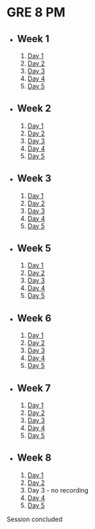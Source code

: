 # GRE 8 PM

- ## Week 1

   1. [Day 1](https://www.facebook.com/iCodeguru/videos/891396392338172)
   2. [Day 2](https://web.facebook.com/iCodeguru/videos/887985812766183)
   3. [Day 3](https://fb.watch/obs83Mn15M/?mibextid=2JQ9oc)
   4. [Day 4](https://fb.watch/ocIBCcBYE3/?mibextid=2JQ9oc)
   5. [Day 5](https://fb.watch/of0pyYnnJf/?mibextid=2JQ9oc)

- ## Week 2

   1. [Day 1](https://fb.watch/ohZLu7kNbu/?mibextid=2JQ9oc)
   2. [Day 2](https://fb.watch/okF83P87cX/?mibextid=2JQ9oc)
   3. [Day 3](https://fb.watch/okF4gJPCuf/?mibextid=2JQ9oc)
   4. [Day 4](https://fb.watch/ol_HTbIbhV/?mibextid=2JQ9oc)
   5. [Day 5](https://fb.watch/onjoxa2vNe/?mibextid=2JQ9oc)

- ## Week 3

   1. [Day 1](https://fb.watch/ordymgcw28/?mibextid=2JQ9oc)
   2. [Day 2](https://fb.watch/osIxcLBtQ0/?mibextid=2JQ9oc)
   3. [Day 3](https://fb.watch/ouJGaACSHw/?mibextid=2JQ9oc)
   4. [Day 4](https://www.facebook.com/iCodeguru/videos/1562012737666287)
   5. [Day 5](https://www.facebook.com/iCodeguru/videos/720069776845489)

- ## Week 5

   1. [Day 1](https://fb.watch/oArj33HDuU/?mibextid=2JQ9oc)
   2. [Day 2](https://www.facebook.com/iCodeguru/videos/1069220967420223)
   3. [Day 3](https://fb.watch/oD9ZkKBv0F/?mibextid=2JQ9oc)
   4. [Day 4](https://fb.watch/oFKWdaK_7y/?mibextid=2JQ9oc)
   5. [Day 5](https://fb.watch/oFKKhp3hB6/?mibextid=2JQ9oc)

- ## Week 6

   1. [Day 1](https://www.facebook.com/iCodeguru/videos/1101815484336808)
   2. [Day 2](https://www.facebook.com/iCodeguru/videos/1737507290094616)
   3. [Day 3](https://www.facebook.com/iCodeguru/videos/677171404541329)
   4. [Day 4](https://www.facebook.com/iCodeguru/videos/371389568611676)
   5. [Day 5](https://www.facebook.com/iCodeguru/videos/2210351105978063)

- ## Week 7

   1. [Day 1](https://www.facebook.com/iCodeguru/videos/673037618011537)
   2. [Day 2](https://www.facebook.com/iCodeguru/videos/393748336411802)
   3. [Day 3](https://www.facebook.com/iCodeguru/videos/370893788958570)
   4. [Day 4](https://www.facebook.com/iCodeguru/videos/186920321172394)
   5. [Day 5](https://www.facebook.com/iCodeguru/videos/893842511972307)

- ## Week 8

   1. [Day 1](https://www.facebook.com/iCodeguru/videos/1320871948605993)
   2. [Day 2](https://www.facebook.com/iCodeguru/videos/334180852722395)
   3. Day 3 - no recording
   4. [Day 4](https://www.facebook.com/iCodeguru/videos/369023872476161)
   5. [Day 5](https://www.facebook.com/iCodeguru/videos/1050235109515912)

Session concluded

<!-- - ## Week 9

   1. [Day 1]()
   2. [Day 2]()
   3. [Day 3]()
   4. [Day 4]()
   5. [Day 5]() -->

<!-- - ## Week 

   1. [Day 1]()
   2. [Day 2]()
   3. [Day 3]()
   4. [Day 4]()
   5. [Day 5]() -->